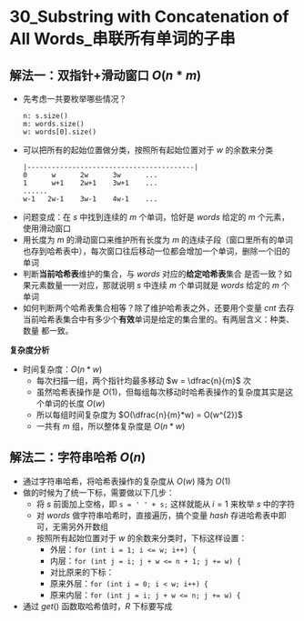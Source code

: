 # 30_Substring with Concatenation of All Words_串联所有单词的子串

## 解法一：双指针+滑动窗口 $O(n*m)$

- 先考虑一共要枚举哪些情况？
    ```
    n: s.size()
    m: words.size()
    w: words[0].size()
    ```
- 可以把所有的起始位置做分类，按照所有起始位置对于 $w$ 的余数来分类
    ```
    |-----------------------------------------|
    0      w      2w      3w      ...
    1      w+1    2w+1    3w+1    ...
    ......
    w-1   2w-1    3w-1    4w-1    ...
    ```
- 问题变成：在 $s$ 中找到连续的 $m$ 个单词，恰好是 $words$ 给定的 $m$ 个元素，使用滑动窗口
- 用长度为 $m$ 的滑动窗口来维护所有长度为 $m$ 的连续子段（窗口里所有的单词也存到哈希表中），每次窗口往后移动一位都会增加一个单词，删除一个旧的单词
- 判断**当前哈希表**维护的集合，与 $words$ 对应的**给定哈希表**集合 是否一致？如果元素数量一一对应，那就说明 $s$ 中连续 $m$ 个单词就是  $words$ 给定的 $m$ 个单词
- 如何判断两个哈希表集合相等？除了维护哈希表之外，还要用个变量 $cnt$ 去存当前哈希表集合中有多少个**有效**单词是给定的集合里的。有两层含义：种类、数量 都一致。

**复杂度分析**
- 时间复杂度：$O(n*w)$
  - 每次扫描一组，两个指针均最多移动 $w = \dfrac{n}{m}$ 次
  - 虽然哈希表操作是 $O(1)$，但每组每次移动时哈希表操作的复杂度其实是这个单词的长度 $O(w)$
  - 所以每组时间复杂度为 $O(\dfrac{n}{m}*w) = O(w^{2})$
  - 一共有 $m$ 组，所以整体复杂度是 $O(n*w)$

## 解法二：字符串哈希 $O(n)$

- 通过字符串哈希，将哈希表操作的复杂度从 $O(w)$ 降为 $O(1)$
- 做的时候为了统一下标，需要做以下几步：
  - 将 $s$ 前面加上空格，即 `s = ' ' + s;` 这样就能从 $i = 1$ 来枚举 $s$ 中的字符
  - 对 $words$ 做字符串哈希时，直接遍历，搞个变量 $hash$ 存进哈希表中即可，无需另外开数组
  - 按照所有起始位置对于 $w$ 的余数来分类时，下标这样设置：
    - 外层：`for (int i = 1; i <= w; i++) {`
    - 内层：`for (int j = i; j + w <= n + 1; j += w) {`
    - 对比原来的下标：
    - 原来外层：`for (int i = 0; i < w; i++) {`
    - 原来内层：`for (int j = i; j + w <= n; j += w) {`
- 通过 $get()$ 函数取哈希值时，$R$ 下标要写成


